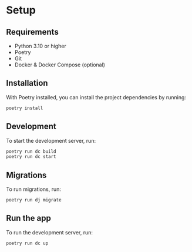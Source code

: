 # Setup

## Requirements

- Python 3.10 or higher
- Poetry
- Git
- Docker & Docker Compose (optional)

## Installation

With Poetry installed, you can install the project dependencies by running:

```bash
poetry install
```

## Development

To start the development server, run:

```bash
poetry run dc build
poetry run dc start
```

## Migrations

To run migrations, run:

```bash
poetry run dj migrate
```

## Run the app

To run the development server, run:

```bash
poetry run dc up
```
